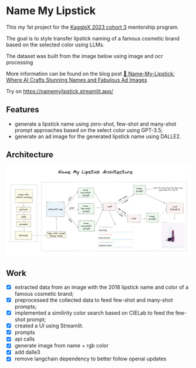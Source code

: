 # Name My Lipstick

This my 1st project for the [KaggleX 2023 cohort 3](https://www.kagglex.org/) mentorship program.

The goal is to style transfer lipstick naming of a famous cosmetic brand based on the selected color using LLMs.

The dataset was built from the image below using image and ocr processing

More information can be found on the blog post [💄 Name-My-Lipstick: Where AI Crafts Stunning Names and Fabulous Ad Images](https://medium.com/@tcvieira/name-my-lipstick-where-ai-crafts-stunning-names-and-fabulous-ad-images-699298fd2647)

Try on https://namemylipstick.streamlit.app/

## Features

- generate a lipstick name using zero-shot, few-shot and many-shot prompt approaches based on the select color using GPT-3.5;
- generate an ad image for the generated lipstick name using DALLE2.

## Architecture

![](arch.jpg)

## Work

- [x] extracted data from an image with the 2018 lipstick name and color of a famous cosmetic brand;
- [x] preprocessed the collected data to feed few-shot and many-shot prompts;
- [x] implemented a similirity color search based on CIELab to feed the few-shot prompt;
- [x] created a UI using Streamlit.
- [x] prompts
- [x] api calls
- [x] generate image from name + rgb color
- [x] add dalle3
- [x] remove langchain dependency to better follow openai updates
